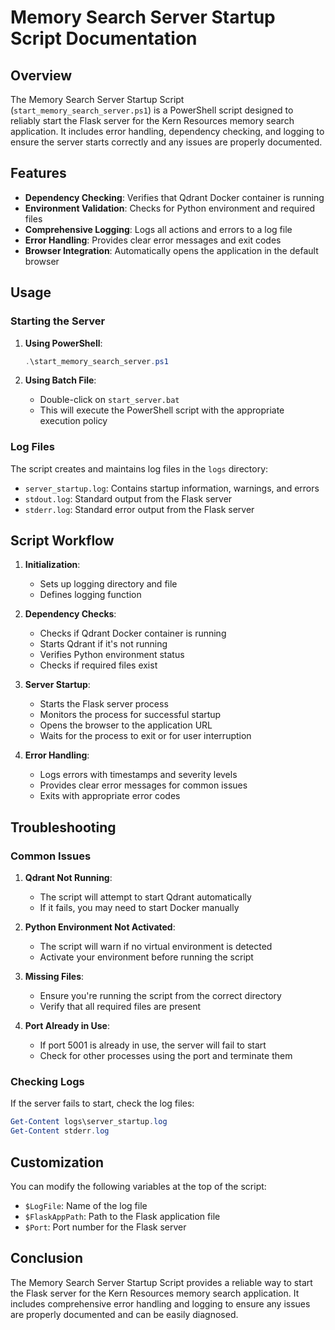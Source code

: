 # Memory Search Server Startup Script Documentation

## Overview

The Memory Search Server Startup Script (`start_memory_search_server.ps1`) is a PowerShell script designed to reliably start the Flask server for the Kern Resources memory search application. It includes error handling, dependency checking, and logging to ensure the server starts correctly and any issues are properly documented.

## Features

- **Dependency Checking**: Verifies that Qdrant Docker container is running
- **Environment Validation**: Checks for Python environment and required files
- **Comprehensive Logging**: Logs all actions and errors to a log file
- **Error Handling**: Provides clear error messages and exit codes
- **Browser Integration**: Automatically opens the application in the default browser

## Usage

### Starting the Server

1. **Using PowerShell**:
   ```powershell
   .\start_memory_search_server.ps1
   ```

2. **Using Batch File**:
   - Double-click on `start_server.bat`
   - This will execute the PowerShell script with the appropriate execution policy

### Log Files

The script creates and maintains log files in the `logs` directory:
- `server_startup.log`: Contains startup information, warnings, and errors
- `stdout.log`: Standard output from the Flask server
- `stderr.log`: Standard error output from the Flask server

## Script Workflow

1. **Initialization**:
   - Sets up logging directory and file
   - Defines logging function

2. **Dependency Checks**:
   - Checks if Qdrant Docker container is running
   - Starts Qdrant if it's not running
   - Verifies Python environment status
   - Checks if required files exist

3. **Server Startup**:
   - Starts the Flask server process
   - Monitors the process for successful startup
   - Opens the browser to the application URL
   - Waits for the process to exit or for user interruption

4. **Error Handling**:
   - Logs errors with timestamps and severity levels
   - Provides clear error messages for common issues
   - Exits with appropriate error codes

## Troubleshooting

### Common Issues

1. **Qdrant Not Running**:
   - The script will attempt to start Qdrant automatically
   - If it fails, you may need to start Docker manually

2. **Python Environment Not Activated**:
   - The script will warn if no virtual environment is detected
   - Activate your environment before running the script

3. **Missing Files**:
   - Ensure you're running the script from the correct directory
   - Verify that all required files are present

4. **Port Already in Use**:
   - If port 5001 is already in use, the server will fail to start
   - Check for other processes using the port and terminate them

### Checking Logs

If the server fails to start, check the log files:
```powershell
Get-Content logs\server_startup.log
Get-Content stderr.log
```

## Customization

You can modify the following variables at the top of the script:
- `$LogFile`: Name of the log file
- `$FlaskAppPath`: Path to the Flask application file
- `$Port`: Port number for the Flask server

## Conclusion

The Memory Search Server Startup Script provides a reliable way to start the Flask server for the Kern Resources memory search application. It includes comprehensive error handling and logging to ensure any issues are properly documented and can be easily diagnosed.
